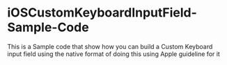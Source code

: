 # iOSCustomKeyboardInputField-Sample-Code
This is a Sample code that show how you can build a Custom Keyboard input field using the native format of doing this using Apple guideline for it
